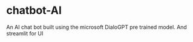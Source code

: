 # chatbot-AI
An AI chat bot built using the microsoft DialoGPT pre trained model. And streamlit for UI
